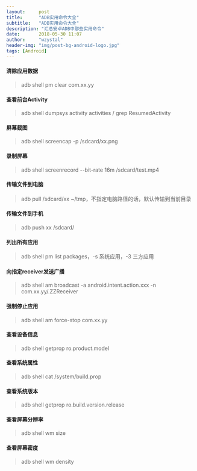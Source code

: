 ```yaml
---
layout:     post  
title:      "ADB实用命令大全"  
subtitle:   "ADB实用命令大全"  
description: "汇总安卓ADB中那些实用命令"
date:       2018-05-30 11:07  
author:     "wzystal"  
header-img: "img/post-bg-android-logo.jpg"  
tags: [Android]
---
```




#### 清除应用数据
> adb shell pm clear com.xx.yy

#### 查看前台Activity  
> adb shell dumpsys activity activities / grep ResumedActivity

#### 屏幕截图
> adb shell screencap -p /sdcard/xx.png

#### 录制屏幕
> adb shell screenrecord --bit-rate 16m /sdcard/test.mp4

#### 传输文件到电脑
> adb pull /sdcard/xx ~/tmp，不指定电脑路径的话，默认传输到当前目录

#### 传输文件到手机
> adb push xx /sdcard/

#### 列出所有应用
> adb shell pm list packages，-s 系统应用，-3 三方应用

#### 向指定receiver发送广播
> adb shell am broadcast -a android.intent.action.xxx -n com.xx.yy/.ZZReceiver

#### 强制停止应用
> adb shell am force-stop com.xx.yy

#### 查看设备信息
> adb shell getprop ro.product.model

#### 查看系统属性
> adb shell cat /system/build.prop

#### 查看系统版本
> adb shell getprop ro.build.version.release

#### 查看屏幕分辨率
> adb shell wm size

#### 查看屏幕密度
> adb shell wm density